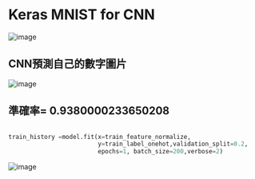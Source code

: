 # Keras MNIST for CNN


![image](https://user-images.githubusercontent.com/89304181/138985277-181d81dd-467f-4cd4-950b-9de237004741.png)

## CNN預測自己的數字圖片

![image](https://user-images.githubusercontent.com/89304181/138985312-e14a0e22-880c-406b-86f0-40421727e8d9.png)

## 準確率= 0.9380000233650208

```python

train_history =model.fit(x=train_feature_normalize,
                         y=train_label_onehot,validation_split=0.2, 
                         epochs=1, batch_size=200,verbose=2)
```                         


![image](https://user-images.githubusercontent.com/89304181/138985406-d37a1a3e-0bf8-4280-92e7-cfd0c5c2da33.png)
